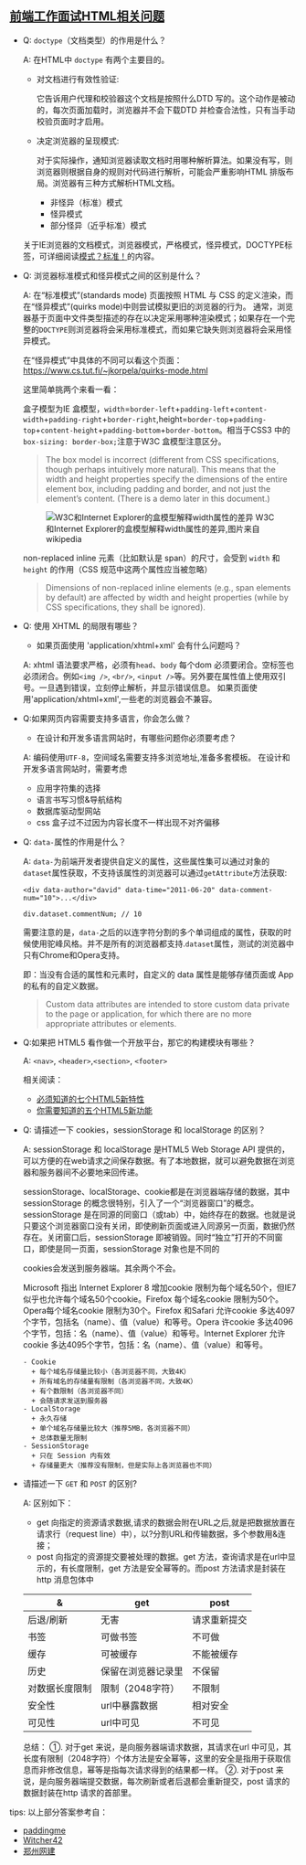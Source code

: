 ## [前端工作面试HTML相关问题](https://github.com/darcyclarke/Front-end-Developer-Interview-Questions#html)

* Q: `doctype`（文档类型）的作用是什么？

  A: 在HTML中 `doctype` 有两个主要目的。
  - 对文档进行有效性验证:

    它告诉用户代理和校验器这个文档是按照什么DTD 写的。这个动作是被动的，每次页面加载时，浏览器并不会下载DTD 并检查合法性，只有当手动校验页面时才启用。

  - 决定浏览器的呈现模式:

    对于实际操作，通知浏览器读取文档时用哪种解析算法。如果没有写，则浏览器则根据自身的规则对代码进行解析，可能会严重影响HTML 排版布局。浏览器有三种方式解析HTML文档。
     * 非怪异（标准）模式
     * 怪异模式
     * 部分怪异（近乎标准）模式

  关于IE浏览器的文档模式，浏览器模式，严格模式，怪异模式，DOCTYPE标签，可详细阅读[模式？标准！](http://padding.me/blog/2014/07/04/mode-or-standard/)的内容。

* Q: 浏览器标准模式和怪异模式之间的区别是什么？

  A: 在“标准模式”(standards mode) 页面按照 HTML 与 CSS 的定义渲染，而在“怪异模式”(quirks mode)中则尝试模拟更旧的浏览器的行为。
  通常，浏览器基于页面中文件类型描述的存在以决定采用哪种渲染模式；如果存在一个完整的`DOCTYPE`则浏览器将会采用标准模式，而如果它缺失则浏览器将会采用怪异模式。

  在“怪异模式”中具体的不同可以看这个页面：<https://www.cs.tut.fi/~jkorpela/quirks-mode.html>

  这里简单挑两个来看一看：

  盒子模型为IE 盒模型，`width`=`border-left`+`padding-left`+`content-width`+`padding-right`+`border-right`,height=`border-top`+`padding-top`+`content-height`+`padding-bottom`+`border-bottom`。相当于CSS3 中的`box-sizing: border-box;`注意于W3C 盒模型注意区分。

  > The box model is incorrect (different from CSS spec­i­fi­ca­tions, though perhaps intuitively more natural). This means that the width and height properties specify the dimen­sions of the entire element box, including padding and border, and not just the element’s content. (There is a demo later in this document.)

  <figure>
      <img src="http://upload.wikimedia.org/wikipedia/commons/6/64/W3C_and_Internet_Explorer_box_models.svg" alt="W3C和Internet Explorer的盒模型解释width属性的差异">
      <figaption>W3C和Internet Explorer的盒模型解释width属性的差异,图片来自wikipedia</figaption>
  </figure>

  non-replaced inline 元素（比如默认是 span）的尺寸，会受到 `width` 和 `height` 的作用（CSS 规范中这两个属性应当被忽略）

  > Dimensions of non-replaced inline elements (e.g., span elements by default) are affected by width and height properties (while by CSS specifications, they shall be ignored).



* Q: 使用 XHTML 的局限有哪些？
    * 如果页面使用 'application/xhtml+xml' 会有什么问题吗？

    A: xhtml 语法要求严格，必须有`head`、`body` 每个dom 必须要闭合。空标签也必须闭合。例如`<img />`, `<br/>`, `<input />`等。另外要在属性值上使用双引号。一旦遇到错误，立刻停止解析，并显示错误信息。
    如果页面使用'application/xhtml+xml',一些老的浏览器会不兼容。

* Q:如果网页内容需要支持多语言，你会怎么做？
    * 在设计和开发多语言网站时，有哪些问题你必须要考虑？

    A: 编码使用`UTF-8`，空间域名需要支持多浏览地址,准备多套模板。
     在设计和开发多语言网站时，需要考虑
     - 应用字符集的选择
     - 语言书写习惯&导航结构
     - 数据库驱动型网站
     - css 盒子过不过因为内容长度不一样出现不对齐偏移

* Q: `data-`属性的作用是什么？

  A: `data-`为前端开发者提供自定义的属性，这些属性集可以通过对象的`dataset`属性获取，不支持该属性的浏览器可以通过`getAttribute`方法获取:

  `<div data-author="david" data-time="2011-06-20" data-comment-num="10">...</div>`

  `div.dataset.commentNum; // 10`

  需要注意的是，`data-`之后的以连字符分割的多个单词组成的属性，获取的时候使用驼峰风格。并不是所有的浏览器都支持.`dataset`属性，测试的浏览器中只有Chrome和Opera支持。

  即：当没有合适的属性和元素时，自定义的 data 属性是能够存储页面或 App 的私有的自定义数据。

  > Custom data attributes are intended to store custom data private to the page or application, for which there are no more appropriate attributes or elements.

* Q:如果把 HTML5 看作做一个开放平台，那它的构建模块有哪些？

  A: `<nav>`, `<header>`,`<section>`, `<footer>`

  相关阅读：
    - [必须知道的七个HTML5新特性](http://camnpr.com/archives/must-know-the-seven-html5-features.html)
    - [你需要知道的五个HTML5新功能](http://www.html5cn.org/article-6180-1.html)

* Q: 请描述一下 cookies，sessionStorage 和 localStorage 的区别？

  A: sessionStorage 和 localStorage 是HTML5 Web Storage API 提供的，可以方便的在web请求之间保存数据。有了本地数据，就可以避免数据在浏览器和服务器间不必要地来回传递。

  sessionStorage、localStorage、cookie都是在浏览器端存储的数据，其中sessionStorage 的概念很特别，引入了一个“浏览器窗口”的概念。sessionStorage 是在同源的同窗口（或tab）中，始终存在的数据。也就是说只要这个浏览器窗口没有关闭，即使刷新页面或进入同源另一页面，数据仍然存在。关闭窗口后，sessionStorage 即被销毁。同时“独立”打开的不同窗口，即使是同一页面，sessionStorage 对象也是不同的

  cookies会发送到服务器端。其余两个不会。

  Microsoft 指出 Internet Explorer 8 增加cookie 限制为每个域名50个，但IE7 似乎也允许每个域名50个cookie。Firefox 每个域名cookie 限制为50个。Opera每个域名cookie 限制为30个。Firefox 和Safari 允许cookie 多达4097个字节，包括名（name）、值（value）和等号。Opera 许cookie 多达4096个字节，包括：名（name）、值（value）和等号。Internet Explorer 允许cookie 多达4095个字节，包括：名（name）、值（value）和等号。

      - Cookie
        + 每个域名存储量比较小（各浏览器不同，大致4K）
        + 所有域名的存储量有限制（各浏览器不同，大致4K）
        + 有个数限制（各浏览器不同）
        + 会随请求发送到服务器
      - LocalStorage
        + 永久存储
        + 单个域名存储量比较大（推荐5MB，各浏览器不同）
        + 总体数量无限制
      - SessionStorage
        + 只在 Session 内有效
        + 存储量更大（推荐没有限制，但是实际上各浏览器也不同）


* 请描述一下 `GET` 和 `POST` 的区别?

  A: 区别如下：
  * get 向指定的资源请求数据,请求的数据会附在URL之后,就是把数据放置在请求行（request line）中），以?分割URL和传输数据，多个参数用&连接；
  * post 向指定的资源提交要被处理的数据。get 方法，查询请求是在url中显示的，有长度限制，get 方法是安全幂等的。而post 方法请求是封装在http 消息包体中

   &|get|post
  ---|---|----
  后退/刷新|无害|请求重新提交
  书签|可做书签|不可做
  缓存|可被缓存|不能被缓存
  历史|保留在浏览器记录里|不保留
  对数据长度限制|限制（2048字符）|不限制
  安全性|url中暴露数据|相对安全
  可见性|url中可见|不可见

  总结：
    ①. 对于get 来说，是向服务器端请求数据，其请求在url 中可见，其长度有限制（2048字符）个体方法是安全幂等，这里的安全是指用于获取信息而非修改信息，幂等是指每次请求得到的结果都一样。
    ②. 对于post 来说，是向服务器端提交数据，每次刷新或者后退都会重新提交，post 请求的数据封装在http 请求的首部里。


tips: 以上部分答案参考自：
  - [paddingme](http://padding.me)
  - [Witcher42](http://witcher42.github.io/)
  - [郑州网建](http://camnpr.com/)
